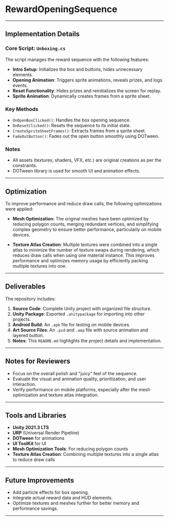 # RewardOpeningSequence

---

## Implementation Details

### Core Script: `Unboxing.cs`

The script manages the reward sequence with the following features:

- **Intro Setup**: Initializes the box and buttons, hides unnecessary elements.
- **Opening Animation**: Triggers sprite animations, reveals prizes, and logs events.
- **Reset Functionality**: Hides prizes and reinitializes the screen for replay.
- **Sprite Animation**: Dynamically creates frames from a sprite sheet.

### Key Methods

- `OnOpenBoxClicked()`: Handles the box opening sequence.
- `OnResetClicked()`: Resets the sequence to its initial state.
- `CreateSpriteSheetFrames()`: Extracts frames from a sprite sheet.
- `FadeOutButton()`: Fades out the open button smoothly using DOTween.

### Notes

- All assets (textures, shaders, VFX, etc.) are original creations as per the constraints.
- DOTween library is used for smooth UI and animation effects.

---

## Optimization

To improve performance and reduce draw calls, the following optimizations were applied:

- **Mesh Optimization**: The original meshes have been optimized by reducing polygon counts, merging redundant vertices, and simplifying complex geometry to ensure better performance, particularly on mobile devices.
  
- **Texture Atlas Creation**: Multiple textures were combined into a single atlas to minimize the number of texture swaps during rendering, which reduces draw calls when using one material instance. This improves performance and optimizes memory usage by efficiently packing multiple textures into one.

---

## Deliverables

The repository includes:

1. **Source Code**: Complete Unity project with organized file structure.
2. **Unity Package**: Exported `.unitypackage` for importing into other projects.
3. **Android Build**: An `.apk` file for testing on mobile devices.
4. **Art Source Files**: An `.psd` and `.aep` file with source animation and layered button.
5. **Notes**: This `README.md` highlights the project details and implementation.

---

## Notes for Reviewers

- Focus on the overall polish and "juicy" feel of the sequence.
- Evaluate the visual and animation quality, prioritization, and user interaction.
- Verify performance on mobile platforms, especially after the mesh optimization and texture atlas integration.

---

## Tools and Libraries

- **Unity 2021.3 LTS**
- **URP** (Universal Render Pipeline)
- **DOTween** for animations
- **UI ToolKit** for UI
- **Mesh Optimization Tools**: For reducing polygon counts
- **Texture Atlas Creation**: Combining multiple textures into a single atlas to reduce draw calls

---

## Future Improvements

- Add particle effects for box opening.
- Integrate actual reward data and HUD elements.
- Optimize textures and meshes further for better memory and performance savings.

---
